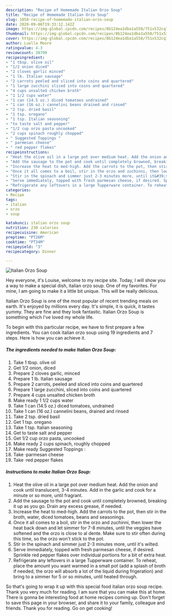 ```yaml
---
description: "Recipe of Homemade Italian Orzo Soup"
title: "Recipe of Homemade Italian Orzo Soup"
slug: 1058-recipe-of-homemade-italian-orzo-soup
date: 2020-09-06T19:33:12.142Z
image: https://img-global.cpcdn.com/recipes/8b124ea1dba1a558/751x532cq70/italian-orzo-soup-recipe-main-photo.jpg
thumbnail: https://img-global.cpcdn.com/recipes/8b124ea1dba1a558/751x532cq70/italian-orzo-soup-recipe-main-photo.jpg
cover: https://img-global.cpcdn.com/recipes/8b124ea1dba1a558/751x532cq70/italian-orzo-soup-recipe-main-photo.jpg
author: Luella Moore
ratingvalue: 4.3
reviewcount: 38799
recipeingredient:
- "1 tbsp. olive oil"
- "1/2 onion diced"
- "2 cloves garlic minced"
- "1 lb. Italian sausage"
- "2 carrots peeled and sliced into coins and quartered"
- "1 large zucchini sliced into coins and quartered"
- "4 cups unsalted chicken broth"
- "1 1/2 cups water"
- "1 can (14.5 oz.) diced tomatoes undrained"
- "1 can (16 oz.) cannelini beans drained and rinsed"
- "2 tsp. dried basil"
- "1 tsp. oregano"
- "1 tsp. Italian seasoning"
- "to taste salt and pepper"
- "1/2 cup orzo pasta uncooked"
- "2 cups spinach roughly chopped"
- " Suggested Toppings "
- " parmesan cheese"
- " red pepper flakes"
recipeinstructions:
- "Heat the olive oil in a large pot over medium heat. Add the onion and cook until translucent, 3-4 minutes. Add in the garlic and cook for a minute or so more, until fragrant."
- "Add the sausage to the pot and cook until completely browned, breaking it up as you go. Drain any excess grease, if needed."
- "Increase the heat to med-high. Add the carrots to the pot, then stir in the broth, water, diced tomatoes, beans and seasonings."
- "Once it all comes to a boil, stir in the orzo and zuchinni, then lower the heat back down and let simmer for 7-8 minutes, until the veggies have softened and the orzo is close to al dente. Make sure to stir often during this time, so the orzo won&#39;t stick to the pot."
- "Stir in the spinach and simmer just 2-3 minutes more, until it&#39;s wilted."
- "Serve immediately, topped with fresh parmesan cheese, if desired. Sprinkle red pepper flakes over individual portions for a bit of extra heat."
- "Refrigerate any leftovers in a large Tupperware container. To reheat, place the amount you want warmed in a small pot (add a splash of broth if needed, the orzo will absorb a lot of the liquid during frigeration) and bring to a simmer for 5 or so minutes, until heated through."
categories:
- Recipe
tags:
- italian
- orzo
- soup

katakunci: italian orzo soup 
nutrition: 230 calories
recipecuisine: American
preptime: "PT26M"
cooktime: "PT34M"
recipeyield: "3"
recipecategory: Dinner

---
```



![Italian Orzo Soup](https://img-global.cpcdn.com/recipes/8b124ea1dba1a558/751x532cq70/italian-orzo-soup-recipe-main-photo.jpg)

Hey everyone, it's Louise, welcome to my recipe site. Today, I will show you a way to make a special dish, italian orzo soup. One of my favorites. For mine, I am going to make it a little bit unique. This will be really delicious.

Italian Orzo Soup is one of the most popular of recent trending meals on earth. It's enjoyed by millions every day. It's simple, it is quick, it tastes yummy. They are fine and they look fantastic. Italian Orzo Soup is something which I've loved my whole life.




To begin with this particular recipe, we have to first prepare a few ingredients. You can cook italian orzo soup using 19 ingredients and 7 steps. Here is how you can achieve it.

<!--inarticleads1-->

##### The ingredients needed to make Italian Orzo Soup:

1. Take 1 tbsp. olive oil
1. Get 1/2 onion, diced
1. Prepare 2 cloves garlic, minced
1. Prepare 1 lb. Italian sausage
1. Prepare 2 carrots, peeled and sliced into coins and quartered
1. Prepare 1 large zucchini, sliced into coins and quartered
1. Prepare 4 cups unsalted chicken broth
1. Make ready 1 1/2 cups water
1. Take 1 can (14.5 oz.) diced tomatoes, undrained
1. Take 1 can (16 oz.) cannelini beans, drained and rinsed
1. Take 2 tsp. dried basil
1. Get 1 tsp. oregano
1. Take 1 tsp. Italian seasoning
1. Get to taste salt and pepper
1. Get 1/2 cup orzo pasta, uncooked
1. Make ready 2 cups spinach, roughly chopped
1. Make ready  Suggested Toppings :
1. Take  ·parmesan cheese
1. Take  ·red pepper flakes




<!--inarticleads2-->

##### Instructions to make Italian Orzo Soup:

1. Heat the olive oil in a large pot over medium heat. Add the onion and cook until translucent, 3-4 minutes. Add in the garlic and cook for a minute or so more, until fragrant.
1. Add the sausage to the pot and cook until completely browned, breaking it up as you go. Drain any excess grease, if needed.
1. Increase the heat to med-high. Add the carrots to the pot, then stir in the broth, water, diced tomatoes, beans and seasonings.
1. Once it all comes to a boil, stir in the orzo and zuchinni, then lower the heat back down and let simmer for 7-8 minutes, until the veggies have softened and the orzo is close to al dente. Make sure to stir often during this time, so the orzo won&#39;t stick to the pot.
1. Stir in the spinach and simmer just 2-3 minutes more, until it&#39;s wilted.
1. Serve immediately, topped with fresh parmesan cheese, if desired. Sprinkle red pepper flakes over individual portions for a bit of extra heat.
1. Refrigerate any leftovers in a large Tupperware container. To reheat, place the amount you want warmed in a small pot (add a splash of broth if needed, the orzo will absorb a lot of the liquid during frigeration) and bring to a simmer for 5 or so minutes, until heated through.




So that's going to wrap it up with this special food italian orzo soup recipe. Thank you very much for reading. I am sure that you can make this at home. There is gonna be interesting food at home recipes coming up. Don't forget to save this page in your browser, and share it to your family, colleague and friends. Thank you for reading. Go on get cooking!
